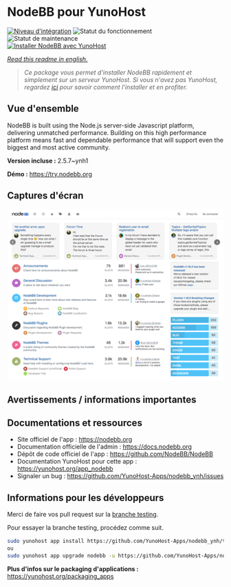 <!--
N.B.: This README was automatically generated by https://github.com/YunoHost/apps/tree/master/tools/README-generator
It shall NOT be edited by hand.
-->

# NodeBB pour YunoHost

[![Niveau d'intégration](https://dash.yunohost.org/integration/nodebb.svg)](https://dash.yunohost.org/appci/app/nodebb) ![Statut du fonctionnement](https://ci-apps.yunohost.org/ci/badges/nodebb.status.svg) ![Statut de maintenance](https://ci-apps.yunohost.org/ci/badges/nodebb.maintain.svg)  
[![Installer NodeBB avec YunoHost](https://install-app.yunohost.org/install-with-yunohost.svg)](https://install-app.yunohost.org/?app=nodebb)

*[Read this readme in english.](./README.md)*

> *Ce package vous permet d'installer NodeBB rapidement et simplement sur un serveur YunoHost.
Si vous n'avez pas YunoHost, regardez [ici](https://yunohost.org/#/install) pour savoir comment l'installer et en profiter.*

## Vue d'ensemble

NodeBB is built using the Node.js server-side Javascript platform, delivering unmatched performance.
Building on this high performance platform means fast and dependable performance that will support even the biggest and most active community.

**Version incluse :** 2.5.7~ynh1

**Démo :** https://try.nodebb.org

## Captures d'écran

![Capture d'écran de NodeBB](./doc/screenshots/screenshot.png)

## Avertissements / informations importantes



## Documentations et ressources

* Site officiel de l'app : <https://nodebb.org>
* Documentation officielle de l'admin : <https://docs.nodebb.org>
* Dépôt de code officiel de l'app : <https://github.com/NodeBB/NodeBB>
* Documentation YunoHost pour cette app : <https://yunohost.org/app_nodebb>
* Signaler un bug : <https://github.com/YunoHost-Apps/nodebb_ynh/issues>

## Informations pour les développeurs

Merci de faire vos pull request sur la [branche testing](https://github.com/YunoHost-Apps/nodebb_ynh/tree/testing).

Pour essayer la branche testing, procédez comme suit.

``` bash
sudo yunohost app install https://github.com/YunoHost-Apps/nodebb_ynh/tree/testing --debug
ou
sudo yunohost app upgrade nodebb -u https://github.com/YunoHost-Apps/nodebb_ynh/tree/testing --debug
```

**Plus d'infos sur le packaging d'applications :** <https://yunohost.org/packaging_apps>
